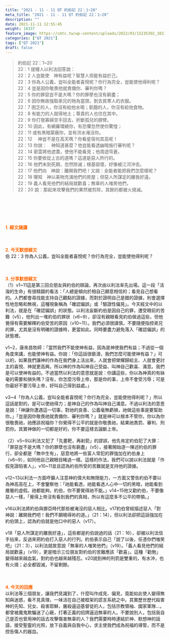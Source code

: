 ```yaml
---
title: "2021 - 11 - 11 QT 約伯記 22：1~20"
meta_title: "2021 - 11 - 11 QT 約伯記 22：1~20"
description: ""
date: 2021-11-11 12:55:45
weight: 10337
feature_image: https://cmtc.tw/wp-content/uploads/2022/03/15235392_10211799862337740_180693556567566654_o-1.webp
categories: ["QT 2021"]
tags: ["QT 2021"]
draft: false
---
```


<blockquote>約伯記 22：1~20<br />
22：1 提幔人以利法回答說：<br />
22：2 人豈能使　神有益呢？智慧人但能有益於己。<br />
22：3 你為人公義，豈叫全能者喜悅呢？你行為完全，豈能使他得利呢？<br />
22：4 豈是因你敬畏他就責備你、審判你嗎？<br />
22：5 你的罪惡豈不是大嗎？你的罪孽也沒有窮盡；<br />
22：6 因你無故強取弟兄的物為當頭，剝去貧寒人的衣服。<br />
22：7 困乏的人，你沒有給他水喝；飢餓的人，你沒有給他食物。<br />
22：8 有能力的人就得地土；尊貴的人也住在其中。<br />
22：9 你打發寡婦空手回去，折斷孤兒的膀臂。<br />
22：10 因此，有網羅環繞你，有恐懼忽然使你驚惶；<br />
22：11 或有黑暗蒙蔽你，並有洪水淹沒你。<br />
22：12 　神豈不是在高天嗎？你看星宿何其高呢！<br />
22：13 你說：　神知道甚麼？他豈能看透幽暗施行審判呢？<br />
22：14 密雲將他遮蓋，使他不能看見；他周遊穹蒼。<br />
22：15 你要依從上古的道嗎？這道是惡人所行的。<br />
22：16 他們未到死期，忽然除滅；根基毀壞，好像被江河沖去。<br />
22：17 他們向　神說：離開我們吧！又說：全能者能把我們怎麼樣呢？<br />
22：18 哪知　神以美物充滿他們的房屋；但惡人所謀定的離我好遠。<br />
22：19 義人看見他們的結局就歡喜；無辜的人嗤笑他們，<br />
22：20 說：那起來攻擊我們的果然被剪除，其餘的都被火燒滅。</blockquote><br />
&nbsp;<br />
<br />
&nbsp;<br />
<br />
<span style="color: #ff6600;"><strong>1. </strong><strong>經文誦讀</strong></span><br />
<br />
<span style="color: #ff6600;"><strong> </strong></span><br />
<br />
<span style="color: #ff6600;"><strong>2. 今天默想</strong><strong>經文<br />
</strong></span>伯 22：3 你為人公義，豈叫全能者喜悅呢？你行為完全，豈能使他得利呢？<br />
<br />
&nbsp;<br />
<br />
<span style="color: #ff6600;"><strong>3. 分享默想經文<br />
</strong></span>（1）v1~11這是第三回合朋友與約伯的辯論，再次由以利法率先出場。這一段「活潑的生命」有很精闢的看法：「人總是傾向於相自己願意相信的；看見自己想看的。人們都會尋找能支持自己觀點的證據，而對於證明自己是錯的證據，則會選擇性地忽略和無視，這種現象稱為「確認偏誤」或「驗證性偏見」。今天經文中的以利法，就是在「確認偏誤」的狀態。以利法妄斷約伯是因自己的罪，遭受眼前的苦難（v5），他列出一堆約伯的罪狀（v6~9），卻沒有親眼看見約伯做過這些，但他覺得有需要解釋約伯受苦的原因（v10~11）。我們必須很謹慎，不要隨便指控弟兄的罪，尤其是沒有明確的證據時，更當如此。同時要盡力避免落入「確認偏誤」的狀態裡。<br />
<br />
v1~2，康來昌牧師：「當然我們不能使神有益，因為是神使我們有益；不過從一個角度來講，也能使神有益。你說：「你這話很褻瀆，我們怎麼可能使神有益？」可以的，如果我們讓神的作為在我們身上活出來，人就會把榮耀歸給主、人就會更討主的喜悅、神就更高興。所以神的作為叫神自己受益、叫神自己歡喜、滿意。我們是可以使神有益的。不過當然以利法的意思就是說：你講這些，你以為神真的有絲毫的需要和損失嗎？沒有，你怎麼污辱上帝，那是你的事，上帝不會受污辱；可是你最好不要污辱上帝，好叫自己得到益處。」<br />
<br />
v3~4「你為人公義，豈叫全能者喜悅呢？你行為完全，豈能使他得利呢？」所以這話是對的，是可以使祂得力；是神自己的作為叫神自己滿意。不過以利法的意思是說：「神讓你遭遇這一切事，對祂的良善、公義毫無虧損，祂做這些事是要幫助你。」「豈是因你敬畏祂就責備你、審判你嗎？」就是神可以根本不管你，你以為你很敬畏祂，祂應該祝福你？你覺得不公平的就是你敬畏祂，結果祂責罰、審判、刑罰你。其實神做的一切都是好的，你不要這樣去論斷上帝。<br />
<br />
（2）v5~9以利法又犯了「先畫靶，再射箭」的謬誤，他先肯定約伯犯了大罪：「罪惡豈不是大嗎？你的罪孽也沒有窮盡」（v5），接著開始逐一陳述約伯的罪行，卻全都是「無中生有」，惡意地將一些富人常犯的罪強加在約伯身上（v6~9），如同他自己親眼目睹過一樣。這樣的作法，我們可以說以利法就是「作假見證陷害人」，v10~11並且認為約伯所受的苦難就是支持他的證據。<br />
<br />
v12~13以利法一方面呼籲人注意神的偉大和無限能力，一方面又警告約伯不要以為神高高在上，不會鑒察他：「祂能看透，祂能看透人心中一切的黑暗，祂能看到層層的虛假。祂都能夠，約伯，你不要覺得祂不能。」v14~15他又勸約伯，不要像惡人一樣，「覺得上帝沒有看到我們的真相，所以有這麼多不公平的帶領。」<br />
<br />
v16以利法將約伯與挪亞時代那些被淹沒的惡人相比。v17約伯曾經描述惡人「對神說：離開我們吧！我們不願曉得祢的道。」（21：14），但以利法卻把這話強加在約伯頭上，認為約伯就是他口中的惡人（v17）。<br />
<br />
v18「惡人所謀定的離我好遠」，這些都是約伯說過的話（21：16），卻被以利法信手拈來，反過來把約伯打入惡人的行列。約伯表示自己「說了以後，任憑你們嗤笑吧」（21：3），以利法就故意說「無辜的人嗤笑他們」（v19）。「義人看見他們的結局就歡喜」（v19），更是暗示三位朋友對約伯的苦難應該「歡喜」。這種「勸勉」變得越來越血氣，對約伯也越來越殘忍。v20說到神的刑罰是雙重的，有水沖，也有火燒；必全都毀滅，不留剩餘。<br />
<br />
&nbsp;<br />
<br />
<span style="color: #ff6600;"><strong>4. 今天的回應<br />
</strong></span>以利法等三個朋友，讓我們見識到了，什麼叫作成見、偏見，竟能如此使人變得無知與迷惑，看不見真理，一味活在自己被框架的謊言系統之中。其實歷世歷代殺害神的先知、兒女、殺害耶穌，屠殺逼迫基督徒的人，包括宗教領袖、國家軍隊…，都曾被魔鬼欺騙迷了心竅，打著正義的招牌逼迫無辜的人。不要說別人，包括我自己是否也曾用神的話去攻擊傷害無辜的人？我們需要時時連結於神、默想神的話語，接受聖靈的光照，放下自義與自我中心，求主使我們成為祝福的導管，而不是控告傷人的器皿。<br />
<br />
&nbsp;
        